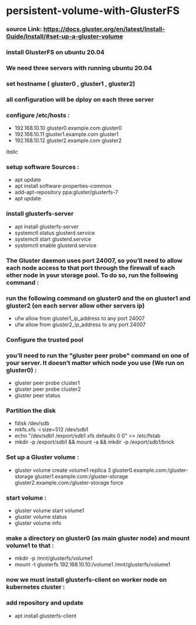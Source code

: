 # persistent-volume-with-GlusterFS
### source Link: https://docs.gluster.org/en/latest/Install-Guide/Install/#set-up-a-gluster-volume
### install GlusterFS on ubuntu 20.04
### We need three servers with running ubuntu 20.04
### set hostname ( gluster0 , gluster1 , gluster2)
### all configuration will be dploy on each three server
### configure /etc/hosts :

- 192.168.10.10 gluster0.example.com gluster0
- 192.168.10.11 gluster1.example.com gluster1
- 192.168.10.12 gluster2.example.com gluster2

*Italic* 
### setup software Sources :
- apt update
- apt install software-properties-common
- add-apt-repository ppa:gluster/glusterfs-7
- apt update

### install glusterfs-server
- apt install glusterfs-server
- systemctl status glusterd.service
- systemctl start glusterd.service
- systemctl enable glusterd.service

### The Gluster daemon uses port 24007, so you’ll need to allow each node access to that port through the firewall of each other node in your storage pool. To do so, run the following command :
### run the following command on gluster0 and the on gluster1 and gluster2 (on each server allow other servers ip)
- ufw allow from gluster1_ip_address to any port 24007
- ufw allow from gluster2_ip_address to any port 24007

### Configure the trusted pool
### you’ll need to run the "gluster peer probe" command on one of your server. It doesn’t matter which node you use (We run on gluster0) :

- gluster peer probe cluster1
- gluster peer probe cluster2
- gluster peer status

### Partition the disk
- fdisk /dev/sdb
- mkfs.xfs -i size=512 /dev/sdb1
- echo "/dev/sdb1 /export/sdb1 xfs defaults 0 0"  >> /etc/fstab
- mkdir -p /export/sdb1 && mount -a && mkdir -p /export/sdb1/brick

### Set up a Gluster volume :
- gluster volume create volume1 replica 3 gluster0.example.com:/gluster-storage gluster1.example.com:/gluster-storage gluster2.example.com:/gluster-storage force

### start volume :
- gluster volume start volume1
- gluster volume status
- gluster volume info

### make a directory on gluster0 (as main gluster node) and mount volume1 to that :
- mkdir -p /mnt/glusterfs/volume1
- mount -t glusterfs 192.168.10.10:/volume1 /mnt/glusterfs/volume1

### now we must install glusterfs-client on worker node on kubernetes cluster :
### add repository and update
- apt install glusterfs-client




